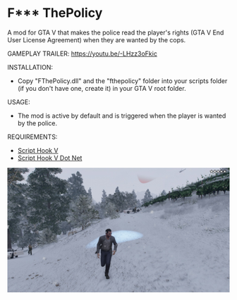 # F*** ThePolicy
A mod for GTA V that makes the police read the player's rights (GTA V End User License Agreement) when they are wanted by the cops.

GAMEPLAY TRAILER: 
https://youtu.be/-LHzz3oFkic

INSTALLATION:
- Copy "FThePolicy.dll" and the "fthepolicy" folder into your scripts folder (if you don't have one, create it) in your GTA V root folder.

USAGE:
- The mod is active by default and is triggered when the player is wanted by the police. 

REQUIREMENTS:
- [Script Hook V](http://www.dev-c.com/gtav/scripthookv/)
- [Script Hook V Dot Net](https://github.com/crosire/scripthookvdotnet/releases)

![FThePolicy](screenshots/fthepolicy1.jpg)